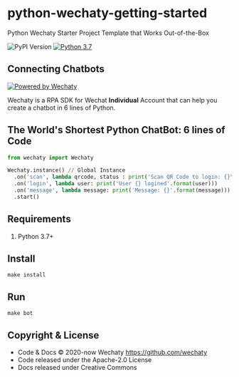 # python-wechaty-getting-started

Python Wechaty Starter Project Template that Works Out-of-the-Box

![PyPI Version](https://img.shields.io/pypi/v/wechaty?color=blue)
[![Python 3.7](https://img.shields.io/badge/python-3.7+-blue.svg)](https://www.python.org/downloads/release/python-370/)

## Connecting Chatbots

[![Powered by Wechaty](https://img.shields.io/badge/Powered%20By-Wechaty-brightgreen.svg)](https://github.com/Wechaty/wechaty)

Wechaty is a RPA SDK for Wechat **Individual** Account that can help you create a chatbot in 6 lines of Python.

## The World's Shortest Python ChatBot: 6 lines of Code

```python
from wechaty import Wechaty

Wechaty.instance() // Global Instance
  .on('scan', lambda qrcode, status : print('Scan QR Code to login: {}\nhttps://api.qrserver.com/v1/create-qr-code/?data={}'.format(status, encodeURIComponent(qrcode))))
  .on('login', lambda user: print('User {} logined'.format(user)))
  .on('message', lambda message: print('Message: {}'.format(message)))
  .start()
```

## Requirements

1. Python 3.7+

## Install

```shell
make install
```

## Run

```shell
make bot
```

## Copyright & License

- Code & Docs © 2020-now Wechaty <https://github.com/wechaty>
- Code released under the Apache-2.0 License
- Docs released under Creative Commons
